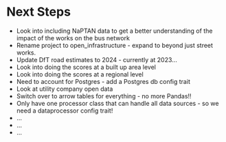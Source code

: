 # Next Steps

- Look into including NaPTAN data to get a better understanding of the impact of the works on the bus network
- Rename project to open_infrastructure - expand to beyond just street works.
- Update DfT road estimates to 2024 - currently at 2023...
- Look into doing the scores at a built up area level
- Look into doing the scores at a regional level
- Need to account for Postgres - add a Postgres db config trait
- Look at utility company open data
- Switch over to arrow tables for everything - no more Pandas!!
- Only have one processor class that can handle all data sources - so we need a dataprocessor config trait!
- ...
- ...
- ...
